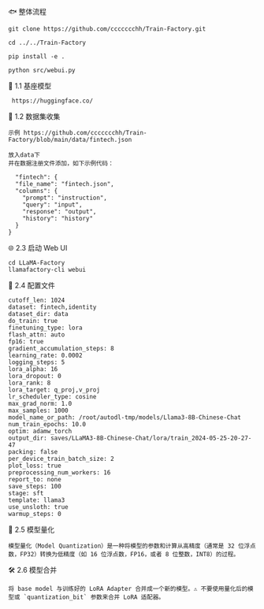 🐟 整体流程

    git clone https://github.com/ccccccchh/Train-Factory.git

    cd ../../Train-Factory

    pip install -e .

    python src/webui.py


🦄 1.1 基座模型

     https://huggingface.co/

🦐 1.2 数据集收集

    示例 https://github.com/ccccccchh/Train-Factory/blob/main/data/fintech.json
  
    放入data下
    并在数据注册文件添加，如下示例代码：
  
      "fintech": {
      "file_name": "fintech.json",
      "columns": {
        "prompt": "instruction",
        "query": "input",
        "response": "output",
        "history": "history"
      }
    }
    
  
🌐 2.3 启动 Web UI

    cd LLaMA-Factory
    llamafactory-cli webui


🦓 2.4 配置文件

    cutoff_len: 1024
    dataset: fintech,identity
    dataset_dir: data
    do_train: true
    finetuning_type: lora
    flash_attn: auto
    fp16: true
    gradient_accumulation_steps: 8
    learning_rate: 0.0002
    logging_steps: 5
    lora_alpha: 16
    lora_dropout: 0
    lora_rank: 8
    lora_target: q_proj,v_proj
    lr_scheduler_type: cosine
    max_grad_norm: 1.0
    max_samples: 1000
    model_name_or_path: /root/autodl-tmp/models/Llama3-8B-Chinese-Chat
    num_train_epochs: 10.0
    optim: adamw_torch
    output_dir: saves/LLaMA3-8B-Chinese-Chat/lora/train_2024-05-25-20-27-47
    packing: false
    per_device_train_batch_size: 2
    plot_loss: true
    preprocessing_num_workers: 16
    report_to: none
    save_steps: 100
    stage: sft
    template: llama3
    use_unsloth: true
    warmup_steps: 0
    

🔢 2.5 模型量化

    模型量化（Model Quantization）是一种将模型的参数和计算从高精度（通常是 32 位浮点数，FP32）转换为低精度（如 16 位浮点数，FP16，或者 8 位整数，INT8）的过程。
    

🛠️ 2.6 模型合并

    将 base model 与训练好的 LoRA Adapter 合并成一个新的模型。⚠️ 不要使用量化后的模型或 `quantization_bit` 参数来合并 LoRA 适配器。
